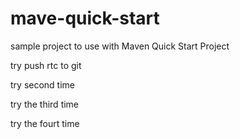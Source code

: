 # mave-quick-start
sample project to use with Maven Quick Start Project


try push rtc to git

try second time

try the third time

try the fourt time
